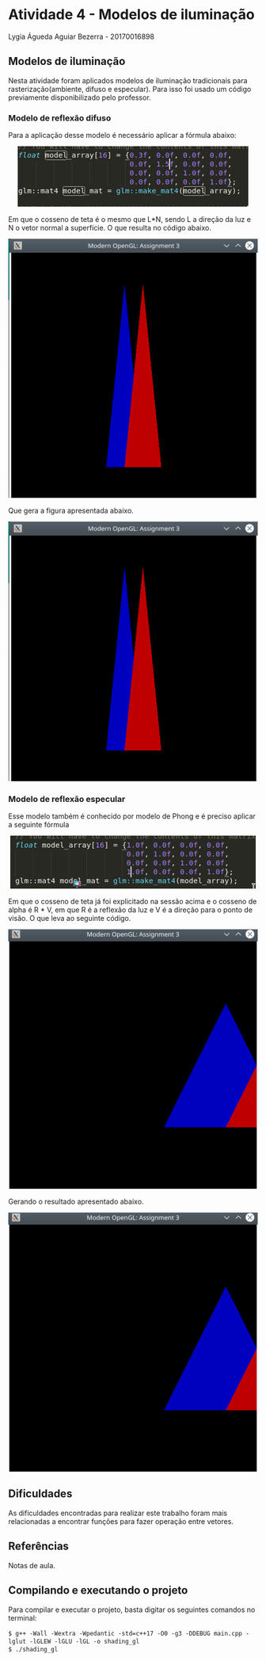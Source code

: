 # Atividade 4 - Modelos de iluminação
Lygia Águeda Aguiar Bezerra - 20170016898

## Modelos de iluminação
Nesta atividade foram aplicados modelos de iluminação tradicionais para rasterização(ambiente, difuso e especular). Para isso foi usado um código previamente disponibilizado pelo professor.

### Modelo de reflexão difuso
Para a aplicação desse modelo é necessário aplicar a fórmula abaixo:
 
<center>

![Figura 1 - Estruturas usadas para armazenar as coordenadas dos pontos e cor o pixel](https://github.com/lygiaagueda/computercomputerGraphics/blob/master/Atividade3-Transforma%C3%A7%C3%B5esGeom%C3%A9tricas/imagens//codigo_escala.png?raw=true)

</center>

Em que o cosseno de teta é o mesmo que L*N, sendo L a direção da luz e N o vetor normal a superfície. O que resulta no código abaixo.

<center>

![Figura 2 - Estruturas usadas para armazenar as coordenadas dos pontos e cor o pixel](https://github.com/lygiaagueda/computercomputerGraphics/blob/master/Atividade3-Transforma%C3%A7%C3%B5esGeom%C3%A9tricas/imagens/escala.png?raw=true)

</center>

Que gera a figura apresentada abaixo.

<center>

![Figura 2 - Estruturas usadas para armazenar as coordenadas dos pontos e cor o pixel](https://github.com/lygiaagueda/computercomputerGraphics/blob/master/Atividade3-Transforma%C3%A7%C3%B5esGeom%C3%A9tricas/imagens/escala.png?raw=true)

</center>


### Modelo de reflexão especular
Esse modelo também é conhecido por modelo de Phong e é preciso aplicar a seguinte fórmula

<center>

![Figura 2 - Estruturas usadas para armazenar as coordenadas dos pontos e cor o pixel](https://github.com/lygiaagueda/computercomputerGraphics/blob/master/Atividade3-Transforma%C3%A7%C3%B5esGeom%C3%A9tricas/imagens/codigo_translacao.png?raw=true)

</center>

Em que o cosseno de teta já foi explicitado na sessão acima e o cosseno de alpha é R * V, em que R é a reflexão da luz e V é a direção para o ponto de visão. O que leva ao seguinte código.

<center>

![Figura 2 - Estruturas usadas para armazenar as coordenadas dos pontos e cor o pixel](https://github.com/lygiaagueda/computercomputerGraphics/blob/master/Atividade3-Transforma%C3%A7%C3%B5esGeom%C3%A9tricas/imagens/translacao.png?raw=true)

</center>

Gerando o resultado apresentado abaixo.

<center>

![Figura 2 - Estruturas usadas para armazenar as coordenadas dos pontos e cor o pixel](https://github.com/lygiaagueda/computercomputerGraphics/blob/master/Atividade3-Transforma%C3%A7%C3%B5esGeom%C3%A9tricas/imagens/translacao.png?raw=true)

</center>

## Dificuldades
As dificuldades encontradas para realizar este trabalho foram mais relacionadas a encontrar funções para fazer operação entre vetores.

## Referências
Notas de aula.

## Compilando e executando o projeto
Para compilar e executar o projeto, basta digitar os seguintes comandos no terminal:

    $ g++ -Wall -Wextra -Wpedantic -std=c++17 -O0 -g3 -DDEBUG main.cpp -lglut -lGLEW -lGLU -lGL -o shading_gl
    $ ./shading_gl
